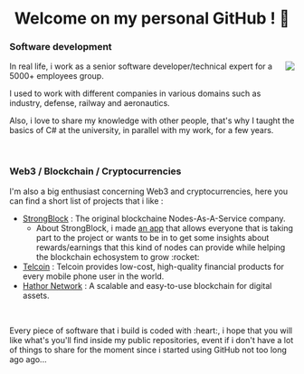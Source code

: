<h1 align="center">Welcome on my personal GitHub ! 👋</h1>

<h3>Software development</h3>
<img align="right" src="https://github-readme-stats.vercel.app/api/top-langs/?username=0xTheOldOne&layout=compact&langs_count=5&theme=github_dark" />
<div>
  <p>In real life, i work as a senior software developer/technical expert for a 5000+ employees group.</p>
  <p>I used to work with different companies in various domains such as industry, defense, railway and aeronautics.</p>
  <p>Also, i love to share my knowledge with other people, that's why I taught the basics of C# at the university, in parallel with my work, for a few years.</p>
</div>

<div class="mb-5">&nbsp;</div>

<h3>Web3 / Blockchain / Cryptocurrencies</h3>
<p>
  I'm also a big enthusiast concerning Web3 and cryptocurrencies, here you can find a short list of projects that i like :
  <ul>
    <li><a href="https://strongblock.com/" target="_blank" rel="noopener noreferrer">StrongBlock</a> : The original blockchaine Nodes-As-A-Service company.
      <ul>
        <li>About StrongBlock, i made <a href="https://strong-rewards.herokuapp.com/" target="_blank" rel="noopener noreferrer">an app</a> that allows everyone that is taking part to the project or wants to be in to get some insights about rewards/earnings that this kind of nodes can provide while helping the blockchain echosystem to grow :rocket:</li>
      </ul>
    </li>
    <li><a href="https://www.telco.in/" target="_blank" rel="noopener noreferrer">Telcoin</a> : Telcoin provides low-cost, high-quality financial products for every mobile phone user in the world.</li>
    <li><a href="https://hathor.network/" target="_blank" rel="noopener noreferrer">Hathor Network</a> : A scalable and easy-to-use blockchain for digital assets.</li>
  </ul>
</p>

<div class="mb-5">&nbsp;</div>

<p>Every piece of software that i build is coded with :heart:, i hope that you will like what's you'll find inside my public repositories, event if i don't have a lot of things to share for the moment since i started using GitHub not too long ago ago...</p>

<!--
**0xTheOldOne/0xtheoldone** is a ✨ _special_ ✨ repository because its `README.md` (this file) appears on your GitHub profile.

Here are some ideas to get you started:

- 🔭 I’m currently working on ...
- 🌱 I’m currently learning ...
- 👯 I’m looking to collaborate on ...
- 🤔 I’m looking for help with ...
- 💬 Ask me about ...
- 📫 How to reach me: ...
- 😄 Pronouns: ...
- ⚡ Fun fact: ...
-->
